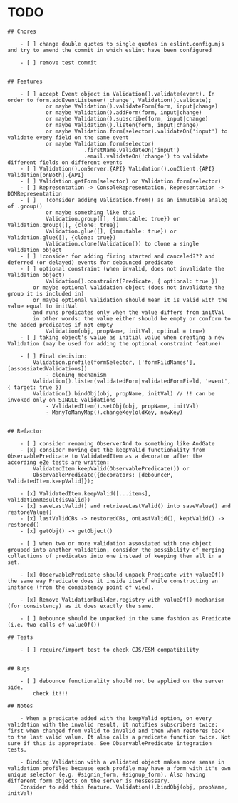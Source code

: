 # TODO


    ## Chores

        - [ ] change double quotes to single quotes in eslint.config.mjs and try to amend the commit in which eslint have been configured

        - [ ] remove test commit


    ## Features

        - [ ] accept Event object in Validation().validate(event). In order to form.addEventListener('change', Validation().validate);
                or maybe Validation().validateForm(form, input|change)
                or maybe Validation().addForm(form, input|change)
                or maybe Validation().subscribe(form, input|change)
                or maybe Validation().listen(form, input|change)
                or maybe Validation.form(selector).validateOn('input') to validate every field on the same event
                or maybe Validation.form(selector)
                            .firstName.validateOn('input')
                            .email.validateOn('change') to validate different fields on different events
        - [ ] Validation().onServer.{API} Validation().onClient.{API} Validation[onBoth].{API}
        - [ ] Validation.getForm(selector) or Validation.form(selector)
        - [ ] Representation -> ConsoleRepresentation, Representation -> DOMRepresentation
        - [ ]   !consider adding Validation.from() as an immutable analog of .group()
                or maybe something like this 
                Validation.group([], {immutable: true}) or Validation.group([], {clone: true})
                Validation.glue([], {immutable: true}) or Validation.glue([], {clone: true}) 
                Validation.clone(Validation()) to clone a single validation object
        - [ ] !consider for adding firing started and canceled??? and deferred (or delayed) events for debounced predicate
        - [ ] optional constraint (when invalid, does not invalidate the Validation object)
                Validation().constraint(Predicate, { optional: true })
            or maybe optional Validation object (does not invalidate the group it is included in)
            or maybe optional Validation should mean it is valid with the value equal to initVal
            and runs predicates only when the value differs from initVal
            in other words: the value either should be empty or conform to the added predicates if not empty
                Validation(obj, propName, initVal, optinal = true)
        - [ ] taking object's value as initial value when creating a new Validation (may be used for adding the optional constraint feature)

        - [ ] Final decision: 
            Validation.profile(formSelector, ['formFildNames'], [assossiatedValidations])
                - cloning mechanism
            Validation().listen(validatedForm|validatedFormField, 'event', { target: true })
            Validation().bindObj(obj, propName, initVal) // !! can be invoked only on SINGLE validations
                - ValidatedItem().setObj(obj, propName, initVal)
                - ManyToManyMap().changeKey(oldKey, newKey)


    ## Refactor

        - [ ] consider renaming ObserverAnd to something like AndGate
        - [x] consider moving out the keepValid functionality from ObservablePredicate to ValidatedItem as a decorator after the according e2e tests are written:
            ValidatedItem.keepValid(ObservablePredicate()) or
            ObservablePredicate({decorators: [debounceP, ValidatedItem.keepValid]});

        - [x] ValidatedItem.keepValid([...items], validationResult{isValid})
        - [x] saveLastValid() and retrieveLastValid() into saveValue() and restoreValue()
        - [x] lastValidCBs -> restoredCBs, onLastValid(), keptValid() -> restored()
        - [x] getObj() -> getObject()
        
        - [ ] when two or more validation assosiated with one object grouped into another validation, consider the possibility of merging collections of predicates into one instead of keeping them all in a set.

        - [x] ObservablePredicate should unpack Predicate with valueOf() the same way Predicate does it inside itself while constructing an instance (from the consistency point of view).

        - [x] Remove ValidationBuilder.registry with valueOf() mechanism (for consistency) as it does exactly the same.

        - [ ] Debounce should be unpacked in the same fashion as Predicate (i.e. two calls of valueOf())

    ## Tests

        - [ ] require/import test to check CJS/ESM compatibility


    ## Bugs

        - [ ] debounce functionality should not be applied on the server side.
            check it!!!

    ## Notes

        - When a predicate added with the keepValid option, on every validation with the invalid result, it notifies subscribers twice: first when changed from valid to invalid and then when restores back to the last valid value. It also calls a predicate function twice. Not sure if this is appropriate. See ObservablePredicate integration tests.

        - Binding Validation with a validated object makes more sense in validation profiles because each profile may have a form with it's own unique selector (e.g. #signin_form, #signup_form). Also having different form objects on the server is nessessary.
        Consider to add this feature. Validation().bindObj(obj, propName, initVal)